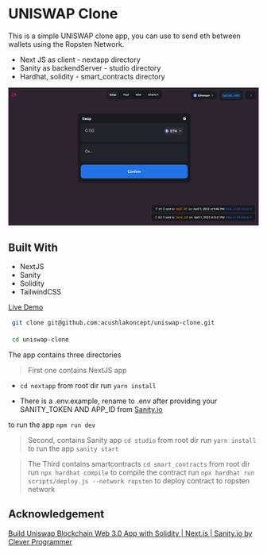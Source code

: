 # UNISWAP Clone

This is a simple UNISWAP clone app, you can use to send eth between wallets using the Ropsten Network.

- Next JS as client - nextapp directory
- Sanity as backendServer - studio directory
- Hardhat, solidity - smart_contracts directory

![screenshot](./uniswap.jpg)

## Built With

- NextJS
- Sanity
- Solidity
- TailwindCSS

[Live Demo](https://uniswap-clone-taupe.vercel.app/)

```bash
 git clone git@github.com:acushlakoncept/uniswap-clone.git

 cd uniswap-clone
 ```

 The app contains three directories
 > First one contains NextJS app
 - `cd nextapp` from root dir
 run `yarn install`
 
 - There is a .env.example, rename to .env after providing your SANITY_TOKEN AND APP_ID from 
[Sanity.io](https://www.sanity.io/)
 
 to run the app `npm run dev`

 > Second, contains Sanity app
 `cd studio` from root dir
 run `yarn install`
 to run the app `sanity start`


 > The Third contains smartcontracts
`cd smart_contracts` from root dir
run `npx hardhat compile` to compile the contract
run `npx hardhat run scripts/deploy.js --network ropsten` to deploy contract to ropsten network

## Acknowledgement

[Build Uniswap Blockchain Web 3.0 App with Solidity | Next.js | Sanity.io by Clever Programmer](https://www.youtube.com/watch?v=xXxjRzdYIss)